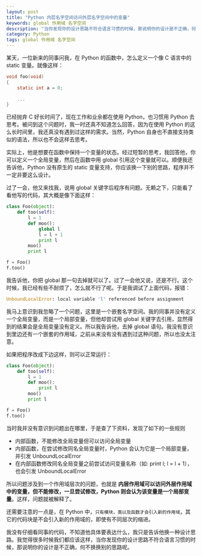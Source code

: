 ```yaml
---
layout: post
title: "Python 内层名字空间访问外层名字空间中的变量"
keywords: global 作用域 名字空间
description: "当你发现你的设计思路不符合语言习惯的时候，那说明你的设计是不正确，何不换换别的思路呢"
category: Python
tags: global 作用域 名字空间
---
```


某天，一位新来的同事问我，在 Python 的函数中，怎么定义一个像 C 语言中的 static 变量。就像这样：

```c
void foo(void)
{
    static int a = 0;
    
    ...
}
```

已经抛弃 C 好长时间了，现在工作和业余都在使用 Python，也习惯用 Python 去思考。被问到这个问题时，我一时还真不知道怎么回答，因为在使用 Python 的这么长时间里，我还真没有遇到过这样的需求。当然，Python 自身也不直接支持类似的语法，所以也不会这样去思考。

实际上，他是想要在函数中保持一个变量的状态。经过短暂的思考，我回答他，你可以定义一个全局变量，然后在函数中用 global 引用这个变量就可以。顺便我还告诉他，Python 没有原生的 static 变量支持，你应该换一下别的思路，程序并不一定非要这么设计。

过了一会，他又来找我，说用 global 关键字后程序有问题。无赖之下，只能看了看他写的代码，其大概是像下面这样：

```python
class Foo(object):
    def too(self):
        l = 1
        def moo():
            global l
            l = l + 1
            print l
        moo()
        print l

f = Foo()
f.too()
```

我告诉他，你把 global 那一句去掉就可以了。过了一会他又说，还是不行。这个时候，我已经有些不耐烦了，怎么就不行了呢。于是我调试了上面代码，报错：

```python
UnboundLocalError: local variable 'l' referenced before assignment
```

我马上意识到我忽略了一个问题，这里是一个嵌套名字空间。我的同事并没有定义一个全局变量，而是一个局部变量，但他却尝试用 global 关键字去引用，显然得到的结果会是全局变量没有定义。所以我告诉他，去掉 global 语句。我没有意识到里边还有一个嵌套的作用域，之前从来没有没有遇到过这种问题，所以也没太注意。

如果把程序改成下边这样，则可以正常运行：


```python
class Foo(object):
    def too(self):
        l = 1
        def moo():
            print l
        moo()
        print l

f = Foo()
f.too()
```

当时我并没有意识到问题出在哪里，于是查了下资料，发现了如下的一些规则

- 内部函数，不能修改全局变量但可以访问全局变量
- 内部函数，在尝试修改同名全局变量时，Python 会认为它是一个局部变量，并引发 UnboundLocalError
- 在内部函数修改同名全局变量之前尝试访问变量名称（如: print l; l = l + 1），也会引发 UnboundLocalError

所以问题涉及到一个作用域层次的问题，也就是 **内层作用域可以访问外层作用域中的变量，但不能修改，一旦尝试修改，Python 则会认为该变量是一个局部变量**。这样，问题就被解释了。

还需要注意的一点是，在 Python 中，`只有模块，类以及函数才会引入新的作用域`，其它的代码块是不会引入新的作用域的，即使有不同层次的缩进。

我没有仔细看同事的代码，不知道他具体要表达什么，我只是告诉他换一种设计思路。我觉得很多时候我们都应该这样，当你发现你的设计思路不符合语言习惯的时候，那说明你的设计是不正确，何不换换别的思路呢。